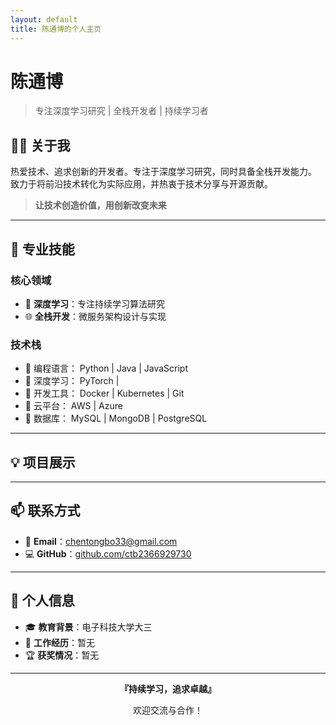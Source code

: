 ```yaml
---
layout: default
title: 陈通博的个人主页
---
```


# 陈通博

> 专注深度学习研究 | 全栈开发者 | 持续学习者

## 👨‍💻 关于我

热爱技术、追求创新的开发者。专注于深度学习研究，同时具备全栈开发能力。  
致力于将前沿技术转化为实际应用，并热衷于技术分享与开源贡献。

> **让技术创造价值，用创新改变未来**

---

## 🚀 专业技能

### 核心领域
- 🤖 **深度学习**：专注持续学习算法研究
- 🌐 **全栈开发**：微服务架构设计与实现

### 技术栈

- 🔹 编程语言： Python | Java | JavaScript
- 🔹 深度学习： PyTorch |
- 🔹 开发工具： Docker | Kubernetes | Git
- 🔹 云平台：   AWS | Azure
- 🔹 数据库：   MySQL | MongoDB | PostgreSQL

---

## 💡 项目展示


---

## 📫 联系方式

- 📧 **Email**：[chentongbo33@gmail.com](mailto:chentongbo33@gmail.com)  
- 💻 **GitHub**：[github.com/ctb2366929730](https://github.com/ctb2366929730)

---

## 🌟 个人信息

- 🎓 **教育背景**：电子科技大学大三  
- 🏢 **工作经历**：暂无  
- 🏆 **获奖情况**：暂无  

---

<div align="center">
    <p><strong>『持续学习，追求卓越』</strong></p>
    <p>欢迎交流与合作！</p>
</div>